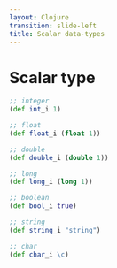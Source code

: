```yaml
---
layout: Clojure
transition: slide-left
title: Scalar data-types
---
```


# Scalar type

```clojure
;; integer
(def int_i 1)
```

```clojure
;; float
(def float_i (float 1))
```

```clojure
;; double
(def double_i (double 1))
```

```clojure
;; long
(def long_i (long 1))
```

```clojure
;; boolean
(def bool_i true)
```

```clojure
;; string
(def string_i "string")

;; char
(def char_i \c)
```

